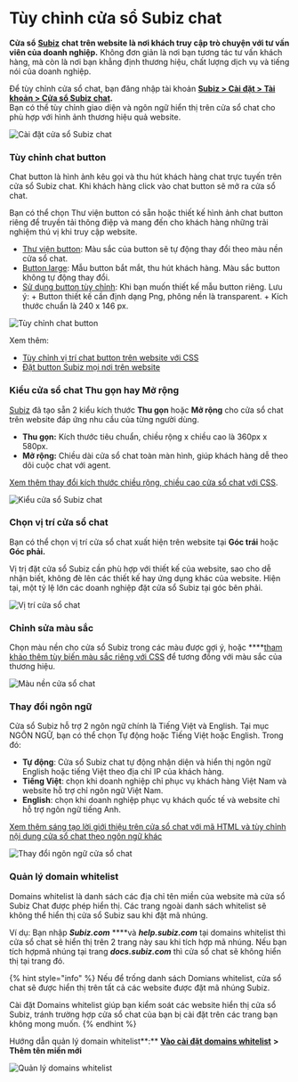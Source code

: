 # Tùy chỉnh cửa sổ Subiz chat

**Cửa sổ** [**Subiz**](https://subiz.com/vi/) **chat trên website là nơi khách truy cập trò chuyện với tư vấn viên của doanh nghiệp.** Không  đơn giản là nơi bạn tương tác tư vấn khách hàng, mà còn là nơi bạn khẳng định thương hiệu, chất lượng dịch vụ và tiếng nói của doanh nghiệp.

Để tùy chỉnh cửa sổ chat, bạn đăng nhập tài khoản [**Subiz &gt; Cài đặt &gt; Tài khoản &gt;  Cửa sổ Subiz chat**](https://app.subiz.com/settings/widget-setting)**.**  
Bạn có thể tùy chỉnh giao diện và ngôn ngữ hiển thị trên cửa sổ chat cho phù hợp với hình ảnh thương hiệu quả website.

![C&#xE0;i &#x111;&#x1EB7;t c&#x1EED;a s&#x1ED5; Subiz chat](../../../.gitbook/assets/widget-chat-copy.jpg)

### **Tùy chỉnh chat button**

Chat button là hình ảnh kêu gọi và thu hút khách hàng chat trực tuyến trên cửa sổ Subiz chat. Khi khách hàng click vào chat button sẽ mở ra cửa sổ chat.

Bạn có thể chọn Thư viện button có sẵn hoặc thiết kế hình ảnh chat button riêng để truyền tải thông điệp và mang đến cho khách hàng những trải nghiệm thú vị khi truy cập website.

* [Thư viện button](https://app.subiz.com/settings/widget-setting?button=default): Màu sắc của button sẽ tự động thay đổi theo màu nền cửa sổ chat.
* [Button large](https://app.subiz.com/settings/widget-setting?button=library): Mẫu button bắt mắt, thu hút khách hàng. Màu sắc button không tự động thay đổi.
* [Sử dụng button tùy chỉnh](https://app.subiz.com/settings/widget-setting?button=custom): Khi bạn muốn thiết kế mẫu button riêng. Lưu ý: + Button thiết kế cần định dạng Png, phông nền là transparent. + Kích thước chuẩn là 240 x 146 px.

![T&#xF9;y ch&#x1EC9;nh chat button](../../../.gitbook/assets/button-large-copy.jpg)

Xem thêm:

* [Tùy chỉnh vị trí chat button trên website với CSS](https://help.subiz.com/bat-dau-voi-subiz/thiet-lap-moi-truong-tuong-tac/tich-hop-subiz-len-website/bang-ma-css-tuy-chinh-cua-so-chat#vi-tri-chat-button-cua-so-chat-tren-website)
* [Đặt button Subiz mọi nơi trên website ](https://help.subiz.com/bat-dau-voi-subiz/thiet-lap-moi-truong-tuong-tac/tich-hop-subiz-len-website/tuy-chinh-hinh-anh-button-subiz)

### **Kiểu cửa sổ chat Thu gọn hay Mở rộng**

[Subiz](https://subiz.com/vi/) đã tạo sẵn 2 kiểu kích thước **Thu gọn** hoặc **Mở rộng** cho cửa sổ chat trên website đáp ứng nhu cầu của từng người dùng.

* **Thu gọn:** Kích thước tiêu chuẩn, chiều rộng  x chiều cao là 360px x 580px.
* **Mở rộng:** Chiều dài cửa sổ chat toàn màn hình, giúp khách hàng dễ theo dõi cuộc chat với agent.

[Xem thêm thay đổi kích thước chiều rộng, chiều cao cửa sổ chat với CSS](https://help.subiz.com/bat-dau-voi-subiz/thiet-lap-moi-truong-tuong-tac/tich-hop-subiz-len-website/bang-ma-css-tuy-chinh-cua-so-chat#thay-doi-chieu-rong-chieu-cao-cua-so-chat).

![Ki&#x1EC3;u c&#x1EED;a s&#x1ED5; Subiz chat](../../../.gitbook/assets/kieu-full-copy.jpg)

### Chọn v**ị trí cửa sổ chat**

Bạn có thể chọn vị trí cửa sổ chat xuất hiện trên website tại **Góc trái** hoặc **Góc phải.**

Vị trị đặt cửa sổ Subiz cần phù hợp với thiết kế của website, sao cho dễ nhận biết, không đè lên các thiết kế hay ứng dụng khác của website. Hiện tại, một tỷ lệ lớn các doanh nghiệp đặt cửa sổ Subiz tại góc bên phải.

![V&#x1ECB; tr&#xED; c&#x1EED;a s&#x1ED5; chat](../../../.gitbook/assets/vi-tri-cua-so-chat.png)

### Chỉnh sửa **màu sắc**

Chọn màu nền cho cửa sổ Subiz trong các màu được gợi ý, hoặc ****[tham khảo thêm tùy biến màu sắc riêng với CSS](https://help.subiz.com/bat-dau-voi-subiz/thiet-lap-moi-truong-tuong-tac/tich-hop-subiz-len-website/bang-ma-css-tuy-chinh-cua-so-chat#tuy-bien-mau-sac-tren-cua-so-chat) để tương đồng với màu sắc của thương hiệu.

![M&#xE0;u n&#x1EC1;n c&#x1EED;a s&#x1ED5; chat](../../../.gitbook/assets/mau-nen-copy.jpg)

### **Thay đổi ngôn ngữ**

Cửa sổ Subiz hỗ trợ 2 ngôn ngữ chính là Tiếng Việt và English. Tại mục NGÔN NGỮ, bạn có thể chọn Tự động hoặc Tiếng Việt hoặc English. Trong đó:

* **Tự động**: Cửa sổ Subiz chat tự động nhận diện và hiển thị ngôn ngữ English hoặc tiếng Việt theo địa chỉ IP của khách hàng.
* **Tiếng Việt**: chọn khi doanh nghiệp chỉ phục vụ khách hàng Việt Nam và website hỗ trợ chỉ ngôn ngữ Việt Nam.
* **English**: chọn khi doanh nghiệp phục vụ khách quốc tế và website chỉ hỗ trợ ngôn ngữ tiếng Anh.

[Xem thêm sáng tạo lời  giới thiệu trên cửa sổ chat với mã HTML và tùy chỉnh nội dung cửa sổ chat theo ngôn ngữ khác](https://help.subiz.com/bat-dau-voi-subiz/thiet-lap-moi-truong-tuong-tac/tich-hop-subiz-len-website/cac-ngon-ngu-ho-tro-tren-cua-so-subiz-chat)

![Thay &#x111;&#x1ED5;i ng&#xF4;n ng&#x1EEF; c&#x1EED;a s&#x1ED5; chat](../../../.gitbook/assets/ngon-ngu-copy.jpg)

###  Quản lý domain whitelist

Domains whitelist là danh sách các địa chỉ tên miền của website mà cửa sổ Subiz Chat được phép hiển thị. Các trang ngoài danh sách whitelist sẽ không thể hiển thị cửa sổ Subiz sau khi đặt mã nhúng.

Ví dụ: Bạn nhập _**Subiz.com**_ ****và _**help.subiz.com**_ tại domains whitelist thì cửa sổ chat sẽ hiển thị trên 2 trang này sau khi tích hợp mã nhúng. Nếu bạn tích hợpmã nhúng tại trang _**docs.subiz.com**_ thì cửa sổ chat sẽ không hiển thị tại trang đó.

{% hint style="info" %}
 Nếu để trống danh sách Domians whitelist, cửa sổ chat sẽ được hiển thị trên tất cả các website được đặt mã nhúng Subiz.

Cài đặt Domains whitelist giúp bạn kiểm soát các website hiển thị cửa sổ Subiz, tránh trường hợp cửa sổ chat của bạn bị cài đặt trên các trang bạn không mong muốn.
{% endhint %}

Hướng dẫn quản lý domain whitelist**:** [**Vào cài đặt domains whitelist**](https://app.subiz.com/settings/whitelist-domain) **&gt; Thêm tên miền mới**

![Qu&#x1EA3;n l&#xFD; domains whitelist](../../../.gitbook/assets/whitelist-copy.jpg)





